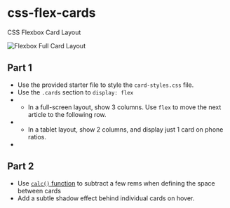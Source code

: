 # css-flex-cards
CSS Flexbox Card Layout

![Flexbox Full Card Layout](https://github.com/code-differently/css-flex-cards/blob/main/img/flexbox-full-cards.jpg)
![]()
![]()

## Part 1

* Use the provided starter file to style the `card-styles.css` file. 
* Use the `.cards` section to `display: flex`
* * In a full-screen layout, show 3 columns. Use `flex` to move the next article to the following row.
* * In a tablet layout, show 2 columns, and display just 1 card on phone ratios.
* 


## Part 2

* Use [`calc()` function](https://developer.mozilla.org/en-US/docs/Web/CSS/calc()) to subtract a few rems when defining the space between cards
* Add a subtle shadow effect behind individual cards on hover.
